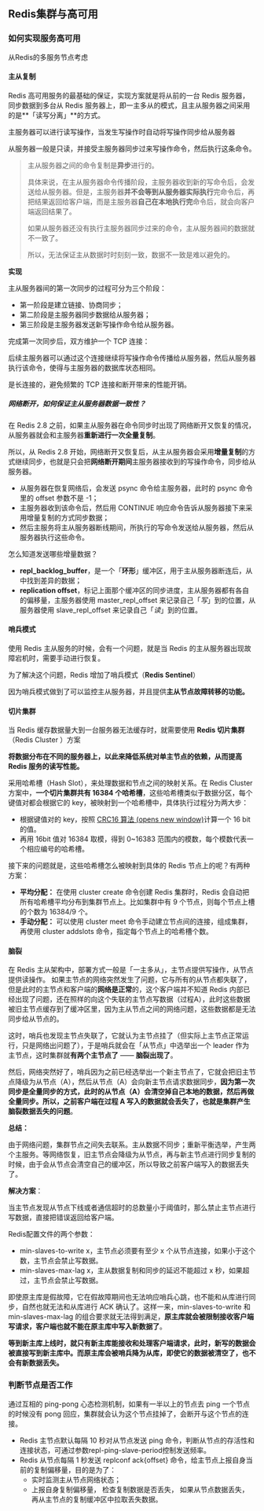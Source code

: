 ## Redis集群与高可用

### 如何实现服务高可用

从Redis的多服务节点考虑

#### **主从复制**

Redis 高可用服务的最基础的保证，实现方案就是将从前的一台 Redis 服务器，同步数据到多台从 Redis 服务器上，即一主多从的模式，且主从服务器之间采用的是**「读写分离」**的方式。

主服务器可以进行读写操作，当发生写操作时自动将写操作同步给从服务器

从服务器一般是只读，并接受主服务器同步过来写操作命令，然后执行这条命令。

> 主从服务器之间的命令复制是**异步**进行的。
>
> 具体来说，在主从服务器命令传播阶段，主服务器收到新的写命令后，会发送给从服务器。但是，主服务器**并不会等到从服务器实际执行**完命令后，再把结果返回给客户端，而是主服务器**自己在本地执行完**命令后，就会向客户端返回结果了。
>
> 如果从服务器还没有执行主服务器同步过来的命令，主从服务器间的数据就不一致了。
>
> 所以，无法保证主从数据时时刻刻一致，数据不一致是难以避免的。

**实现**

主从服务器间的第一次同步的过程可分为三个阶段：

- 第一阶段是建立链接、协商同步；
- 第二阶段是主服务器同步数据给从服务器；
- 第三阶段是主服务器发送新写操作命令给从服务器。

完成第一次同步后，双方维护一个 TCP 连接：

后续主服务器可以通过这个连接继续将写操作命令传播给从服务器，然后从服务器执行该命令，使得与主服务器的数据库状态相同。

是长连接的，避免频繁的 TCP 连接和断开带来的性能开销。



##### 网络断开，如何保证主从服务器数据一致性？

在 Redis 2.8 之前，如果主从服务器在命令同步时出现了网络断开又恢复的情况，从服务器就会和主服务器**重新进行一次全量复制**。

所以，从 Redis 2.8 开始，网络断开又恢复后，从主从服务器会采用**增量复制**的方式继续同步，也就是只会把**网络断开期间**主服务器接收到的写操作命令，同步给从服务器。

- 从服务器在恢复网络后，会发送 psync 命令给主服务器，此时的 psync 命令里的 offset 参数不是 -1；
- 主服务器收到该命令后，然后用 CONTINUE 响应命令告诉从服务器接下来采用增量复制的方式同步数据；
- 然后主服务将主从服务器断线期间，所执行的写命令发送给从服务器，然后从服务器执行这些命令。

怎么知道发送哪些增量数据？

- **repl_backlog_buffer**，是一个「**环形**」缓冲区，用于主从服务器断连后，从中找到差异的数据；
- **replication offset**，标记上面那个缓冲区的同步进度，主从服务器都有各自的偏移量，主服务器使用 master_repl_offset 来记录自己「*写*」到的位置，从服务器使用 slave_repl_offset 来记录自己「*读*」到的位置。



#### **哨兵模式**

使用 Redis 主从服务的时候，会有一个问题，就是当 Redis 的主从服务器出现故障宕机时，需要手动进行恢复。

为了解决这个问题，Redis 增加了哨兵模式（**Redis Sentinel**）

因为哨兵模式做到了可以监控主从服务器，并且提供**主从节点故障转移的功能。**



#### **切片集群**

当 Redis 缓存数据量大到一台服务器无法缓存时，就需要使用 **Redis 切片集群**（Redis Cluster ）方案

**将数据分布在不同的服务器上，以此来降低系统对单主节点的依赖，从而提高 Redis 服务的读写性能。**



采用哈希槽（Hash Slot），来处理数据和节点之间的映射关系。在 Redis Cluster 方案中，**一个切片集群共有 16384 个哈希槽**，这些哈希槽类似于数据分区，每个键值对都会根据它的 key，被映射到一个哈希槽中，具体执行过程分为两大步：

- 根据键值对的 key，按照 [CRC16 算法 (opens new window)](https://en.wikipedia.org/wiki/Cyclic_redundancy_check)计算一个 16 bit 的值。
- 再用 16bit 值对 16384 取模，得到 0~16383 范围内的模数，每个模数代表一个相应编号的哈希槽。

接下来的问题就是，这些哈希槽怎么被映射到具体的 Redis 节点上的呢？有两种方案：

- **平均分配：** 在使用 cluster create 命令创建 Redis 集群时，Redis 会自动把所有哈希槽平均分布到集群节点上。比如集群中有 9 个节点，则每个节点上槽的个数为 16384/9 个。
- **手动分配：** 可以使用 cluster meet 命令手动建立节点间的连接，组成集群，再使用 cluster addslots 命令，指定每个节点上的哈希槽个数。

#### 脑裂

在 Redis 主从架构中，部署方式一般是「一主多从」，主节点提供写操作，从节点提供读操作。 如果主节点的网络突然发生了问题，它与所有的从节点都失联了，但是此时的主节点和客户端的**网络是正常**的，这个客户端并不知道 Redis 内部已经出现了问题，还在照样的向这个失联的主节点写数据（过程A），此时这些数据被旧主节点缓存到了缓冲区里，因为主从节点之间的网络问题，这些数据都是无法同步给从节点的。

这时，哨兵也发现主节点失联了，它就认为主节点挂了（但实际上主节点正常运行，只是网络出问题了），于是哨兵就会在「从节点」中选举出一个 leader 作为主节点，这时集群就**有两个主节点了** —— **脑裂出现了**。

然后，网络突然好了，哨兵因为之前已经选举出一个新主节点了，它就会把旧主节点降级为从节点（A），然后从节点（A）会向新主节点请求数据同步，**因为第一次同步是全量同步的方式，此时的从节点（A）会清空掉自己本地的数据，然后再做全量同步。所以，之前客户端在过程 A 写入的数据就会丢失了，也就是集群产生脑裂数据丢失的问题**。

**总结：**

由于网络问题，集群节点之间失去联系。主从数据不同步；重新平衡选举，产生两个主服务。等网络恢复，旧主节点会降级为从节点，再与新主节点进行同步复制的时候，由于会从节点会清空自己的缓冲区，所以导致之前客户端写入的数据丢失了。

**解决方案**：

当主节点发现从节点下线或者通信超时的总数量小于阈值时，那么禁止主节点进行写数据，直接把错误返回给客户端。

Redis配置文件的两个参数：

- min-slaves-to-write x，主节点必须要有至少 x 个从节点连接，如果小于这个数，主节点会禁止写数据。
- min-slaves-max-lag x，主从数据复制和同步的延迟不能超过 x 秒，如果超过，主节点会禁止写数据。



即使原主库是假故障，它在假故障期间也无法响应哨兵心跳，也不能和从库进行同步，自然也就无法和从库进行 ACK 确认了。这样一来，min-slaves-to-write 和 min-slaves-max-lag 的组合要求就无法得到满足，**原主库就会被限制接收客户端写请求，客户端也就不能在原主库中写入新数据了**。

**等到新主库上线时，就只有新主库能接收和处理客户端请求，此时，新写的数据会被直接写到新主库中。而原主库会被哨兵降为从库，即使它的数据被清空了，也不会有新数据丢失。**



### 判断节点是否工作

通过互相的 ping-pong 心态检测机制，如果有一半以上的节点去 ping 一个节点的时候没有 pong 回应，集群就会认为这个节点挂掉了，会断开与这个节点的连接。

- Redis 主节点默认每隔 10 秒对从节点发送 ping 命令，判断从节点的存活性和连接状态，可通过参数repl-ping-slave-period控制发送频率。
- Redis 从节点每隔 1 秒发送 replconf ack{offset} 命令，给主节点上报自身当前的复制偏移量，目的是为了：
  - 实时监测主从节点网络状态；
  - 上报自身复制偏移量， 检查复制数据是否丢失， 如果从节点数据丢失， 再从主节点的复制缓冲区中拉取丢失数据。

### 
